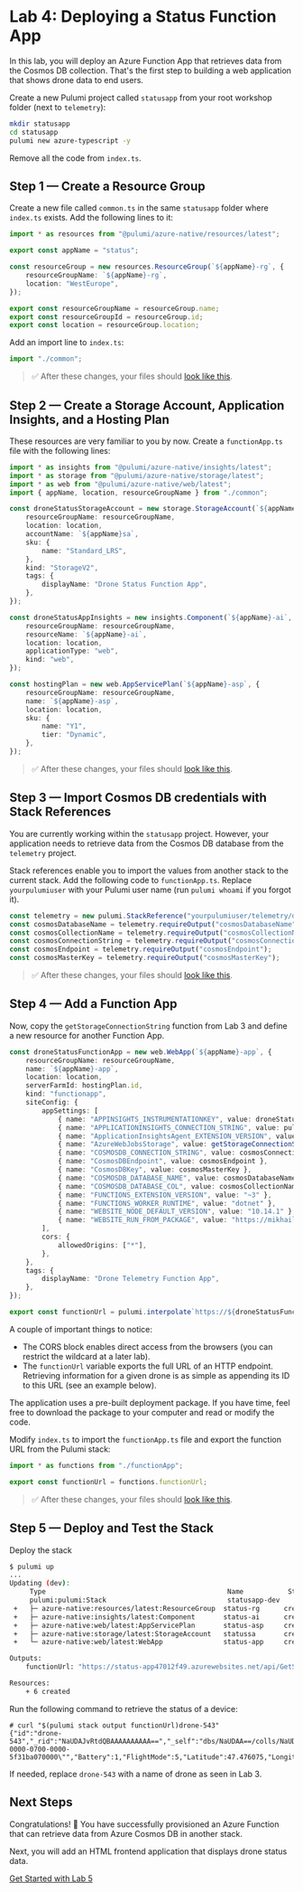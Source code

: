 # Lab 4: Deploying a Status Function App

In this lab, you will deploy an Azure Function App that retrieves data from the Cosmos DB collection. That's the first step to building a web application that shows drone data to end users.

Create a new Pulumi project called `statusapp` from your root workshop folder (next to `telemetry`):

```bash
mkdir statusapp
cd statusapp
pulumi new azure-typescript -y
```

Remove all the code from `index.ts`.

## Step 1 &mdash; Create a Resource Group

Create a new file called `common.ts` in the same `statusapp` folder where `index.ts` exists. Add the following lines to it:

```ts
import * as resources from "@pulumi/azure-native/resources/latest";

export const appName = "status";

const resourceGroup = new resources.ResourceGroup(`${appName}-rg`, {
    resourceGroupName: `${appName}-rg`,
    location: "WestEurope",
});

export const resourceGroupName = resourceGroup.name;
export const resourceGroupId = resourceGroup.id;
export const location = resourceGroup.location;
```

Add an import line to `index.ts`:

```ts
import "./common";
```

> :white_check_mark: After these changes, your files should [look like this](./code/step1).

## Step 2 &mdash; Create a Storage Account, Application Insights, and a Hosting Plan

These resources are very familiar to you by now. Create a `functionApp.ts` file with the following lines:

```ts
import * as insights from "@pulumi/azure-native/insights/latest";
import * as storage from "@pulumi/azure-native/storage/latest";
import * as web from "@pulumi/azure-native/web/latest";
import { appName, location, resourceGroupName } from "./common";

const droneStatusStorageAccount = new storage.StorageAccount(`${appName}sa`, {
    resourceGroupName: resourceGroupName,
    location: location,
    accountName: `${appName}sa`,
    sku: {
        name: "Standard_LRS",
    },
    kind: "StorageV2",
    tags: {
        displayName: "Drone Status Function App",
    },
});

const droneStatusAppInsights = new insights.Component(`${appName}-ai`, {
    resourceGroupName: resourceGroupName,
    resourceName: `${appName}-ai`,
    location: location,
    applicationType: "web",
    kind: "web",
});

const hostingPlan = new web.AppServicePlan(`${appName}-asp`, {
    resourceGroupName: resourceGroupName,
    name: `${appName}-asp`,
    location: location,
    sku: {
        name: "Y1",
        tier: "Dynamic",
    },
});
```

> :white_check_mark: After these changes, your files should [look like this](./code/step2).

## Step 3 &mdash; Import Cosmos DB credentials with Stack References

You are currently working within the `statusapp` project. However, your application needs to retrieve data from the Cosmos DB database from the `telemetry` project.

Stack references enable you to import the values from another stack to the current stack. Add the following code to `functionApp.ts`. Replace `yourpulumiuser` with your Pulumi user name (run `pulumi whoami` if you forgot it).

```ts
const telemetry = new pulumi.StackReference("yourpulumiuser/telemetry/dev");
const cosmosDatabaseName = telemetry.requireOutput("cosmosDatabaseName");
const cosmosCollectionName = telemetry.requireOutput("cosmosCollectionName");
const cosmosConnectionString = telemetry.requireOutput("cosmosConnectionString");
const cosmosEndpoint = telemetry.requireOutput("cosmosEndpoint");
const cosmosMasterKey = telemetry.requireOutput("cosmosMasterKey");
```

> :white_check_mark: After these changes, your files should [look like this](./code/step3).

## Step 4 &mdash; Add a Function App

Now, copy the `getStorageConnectionString` function from Lab 3 and define a new resource for another Function App.

```ts
const droneStatusFunctionApp = new web.WebApp(`${appName}-app`, {
    resourceGroupName: resourceGroupName,
    name: `${appName}-app`,
    location: location,
    serverFarmId: hostingPlan.id,
    kind: "functionapp",
    siteConfig: {
        appSettings: [
            { name: "APPINSIGHTS_INSTRUMENTATIONKEY", value: droneStatusAppInsights.instrumentationKey },
            { name: "APPLICATIONINSIGHTS_CONNECTION_STRING", value: pulumi.interpolate`InstrumentationKey=${droneStatusAppInsights.instrumentationKey}` },
            { name: "ApplicationInsightsAgent_EXTENSION_VERSION", value: "~2" },
            { name: "AzureWebJobsStorage", value: getStorageConnectionString(droneStatusStorageAccount) },
            { name: "COSMOSDB_CONNECTION_STRING", value: cosmosConnectionString },
            { name: "CosmosDBEndpoint", value: cosmosEndpoint },
            { name: "CosmosDBKey", value: cosmosMasterKey },
            { name: "COSMOSDB_DATABASE_NAME", value: cosmosDatabaseName },
            { name: "COSMOSDB_DATABASE_COL", value: cosmosCollectionName },
            { name: "FUNCTIONS_EXTENSION_VERSION", value: "~3" },
            { name: "FUNCTIONS_WORKER_RUNTIME", value: "dotnet" },
            { name: "WEBSITE_NODE_DEFAULT_VERSION", value: "10.14.1" },
            { name: "WEBSITE_RUN_FROM_PACKAGE", value: "https://mikhailworkshop.blob.core.windows.net/zips/statusapp.zip" },
        ],
        cors: {
            allowedOrigins: ["*"],
        },
    },
    tags: {
        displayName: "Drone Telemetry Function App",
    },
});

export const functionUrl = pulumi.interpolate`https://${droneStatusFunctionApp.defaultHostName}/api/GetStatusFunction?deviceId=`;
```

A couple of important things to notice:

- The CORS block enables direct access from the browsers (you can restrict the wildcard at a later lab).
- The `functionUrl` variable exports the full URL of an HTTP endpoint. Retrieving information for a given drone is as simple as appending its ID to this URL (see an example below).

The application uses a pre-built deployment package. If you have time, feel free to download the package to your computer and read or modify the code.

Modify `index.ts` to import the `functionApp.ts` file and export the function URL from the Pulumi stack:

```ts
import * as functions from "./functionApp";

export const functionUrl = functions.functionUrl;
```

> :white_check_mark: After these changes, your files should [look like this](./code/step4).

## Step 5 &mdash; Deploy and Test the Stack

Deploy the stack

```bash
$ pulumi up
...
Updating (dev):
     Type                                             Name           Status
     pulumi:pulumi:Stack                              statusapp-dev
 +   ├─ azure-native:resources/latest:ResourceGroup  status-rg      created
 +   ├─ azure-native:insights/latest:Component       status-ai      created
 +   ├─ azure-native:web/latest:AppServicePlan       status-asp     created
 +   ├─ azure-native:storage/latest:StorageAccount   statussa       created
 +   └─ azure-native:web/latest:WebApp               status-app     created

Outputs:
    functionUrl: "https://status-app47012f49.azurewebsites.net/api/GetStatusFunction?deviceId="

Resources:
    + 6 created
```

Run the following command to retrieve the status of a device:

```
# curl "$(pulumi stack output functionUrl)drone-543"
{"id":"drone-543","_rid":"NaUDAJvRtdQBAAAAAAAAAA==","_self":"dbs/NaUDAA==/colls/NaUDAJvRtdQ=/docs/NaUDAJvRtdQBAAAAAAAAAA==/","_ts":1597094407,"_etag":"\"9100dc32-0000-0700-0000-5f31ba070000\"","Battery":1,"FlightMode":5,"Latitude":47.476075,"Longitude":-122.192026,"Altitude":0,"GyrometerOK":true,"AccelerometerOK":true,"MagnetometerOK":true}%
```

If needed, replace `drone-543` with a name of drone as seen in Lab 3.

## Next Steps

Congratulations! :tada: You have successfully provisioned an Azure Function that can retrieve data from Azure Cosmos DB in another stack.

Next, you will add an HTML frontend application that displays drone status data.

[Get Started with Lab 5](../05-frontend/README.md)
